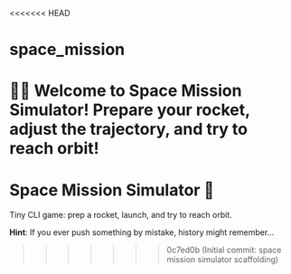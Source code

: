 <<<<<<< HEAD
# space_mission
👨🚀 Welcome to Space Mission Simulator! Prepare your rocket, adjust the trajectory, and try to reach orbit!
=======
# Space Mission Simulator 🚀

Tiny CLI game: prep a rocket, launch, and try to reach orbit.

**Hint**: If you ever push something by mistake, history might remember…
>>>>>>> 0c7ed0b (Initial commit: space mission simulator scaffolding)
